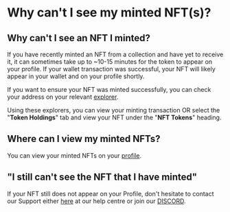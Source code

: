 # Why can't I see my minted NFT(s)?

## Why can't I see an NFT I minted?

If you have recently minted an NFT from a collection and have yet to receive it, it can sometimes take up to ~10-15 minutes for the token to appear on your profile. If your wallet transaction was successful, your NFT will likely appear in your wallet and on your profile shortly.  

If you want to ensure your NFT was minted successfully, you can check your address on your relevant [explorer](https://etherscan.io/). 

Using these explorers, you can view your minting transaction OR select the "**Token Holdings**" tab and view your NFT under the "**NFT Tokens**" heading. 

## Where can I view my minted NFTs?

You can view your minted NFTs on your [profile](https://freee.xyz/manage). 

## "I still can't see the NFT that I have minted"

If your NFT still does not appear on your Profile, don't hesitate to contact our Support either [here]() at our help centre or join our [DISCORD]().
